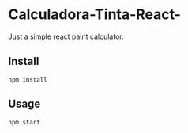 # Calculadora-Tinta-React-
Just a simple react paint calculator.




Install
---

`npm install`



Usage
---

`npm start`
